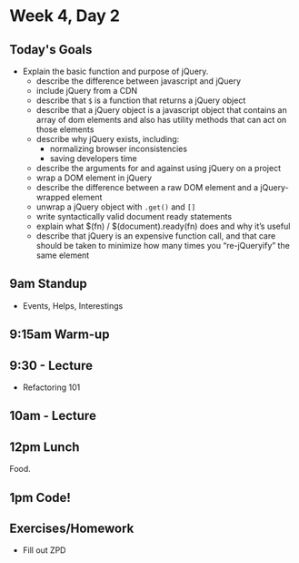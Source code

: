 # Week 4, Day 2

## Today's Goals

- Explain the basic function and purpose of jQuery.
  - describe the difference between javascript and jQuery
  - include jQuery from a CDN
  - describe that `$` is a function that returns a jQuery object
  - describe that a jQuery object is a javascript object that contains an array of dom elements and also has utility methods that can act on those elements
  - describe why jQuery exists, including:
    - normalizing browser inconsistencies
    - saving developers time
  - describe the arguments for and against using jQuery on a project
  - wrap a DOM element in jQuery
  - describe the difference between a raw DOM element and a jQuery-wrapped element
  - unwrap a jQuery object with `.get()` and `[]`
  - write syntactically valid document ready statements
  - explain what $(fn) / $(document).ready(fn) does and why it’s useful
  - describe that jQuery is an expensive function call, and that care should be taken to minimize how many times you “re-jQueryify” the same element


## 9am Standup

- Events, Helps, Interestings

## 9:15am Warm-up

## 9:30 - Lecture

- Refactoring 101

## 10am - Lecture

## 12pm Lunch

Food.

## 1pm Code!

## Exercises/Homework

- Fill out ZPD

